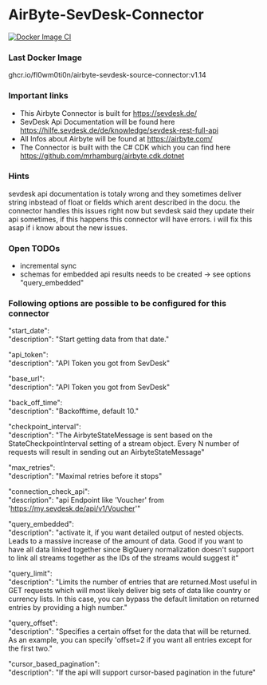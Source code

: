 # AirByte-SevDesk-Connector

[![Docker Image CI](https://github.com/fl0wm0ti0n/AirByte-SevDesk-Connector/actions/workflows/docker-image-sevdesk.yml/badge.svg)](https://github.com/fl0wm0ti0n/AirByte-SevDesk-Connector/actions/workflows/docker-image-sevdesk.yml)

### Last Docker Image 
ghcr.io/fl0wm0ti0n/airbyte-sevdesk-source-connector:v1.14

### Important links
* This Airbyte Connector is built for https://sevdesk.de/
* SevDesk Api Documentation will be found here https://hilfe.sevdesk.de/de/knowledge/sevdesk-rest-full-api
* All Infos about Airbyte will be found at https://airbyte.com/
* The Connector is built with the C# CDK which you can find here https://github.com/mrhamburg/airbyte.cdk.dotnet

### Hints
sevdesk api documentation is totaly wrong and they sometimes deliver string inbstead of float or fields which arent described in the docu. 
the connector handles this issues right now but sevdesk said they update their api sometimes, if this happens this connector will have errors. i will fix this asap if i know about the new issues.

### Open TODOs
*  incremental sync
*  schemas for embedded api results needs to be created -> see options "query_embedded"

### Following options are possible to be configured for this connector
"start_date":\
"description": "Start getting data from that date."

"api_token":\
"description": "API Token you got from SevDesk"

"base_url":\
"description": "API Token you got from SevDesk"

"back_off_time":\
"description": "Backofftime, default 10."

"checkpoint_interval":\
"description": "The AirbyteStateMessage is sent based on the StateCheckpointInterval setting of a stream object. Every N number of requests will result in sending out an AirbyteStateMessage"

"max_retries":\
"description": "Maximal retries before it stops"

"connection_check_api":\
"description": "api Endpoint like 'Voucher' from 'https://my.sevdesk.de/api/v1/Voucher'"

"query_embedded":\
"description": "activate it, if you want detailed output of nested objects. Leads to a massive increase of the amount of data. Good if you want to have all data linked together since BigQuery normalization doesn't support to link all streams together as the IDs of the streams would suggest it"

"query_limit":\
"description": "Limits the number of entries that are returned.Most useful in GET requests which will most likely deliver big sets of data like country or currency lists. In this case, you can bypass the default limitation on returned entries by providing a high number."

"query_offset":\
"description": "Specifies a certain offset for the data that will be returned. As an example, you can specify 'offset=2 if you want all entries except for the first two."
        
"cursor_based_pagination":\
"description": "If the api will support cursor-based pagination in the future"
